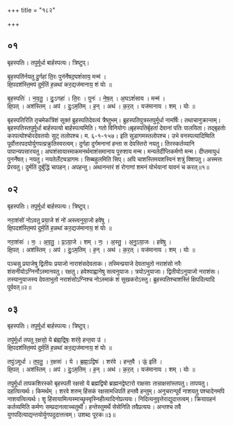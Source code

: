 +++
title = "१८२"

+++


## ०१
बृहस्पतिः। तपुर्मूर्धा बार्हस्पत्यः। त्रिष्टुप्।

बृह॒स्पति॑र्नयतु दु॒र्गहा॑ ति॒रः पुन॑र्नेषद॒घशं॑साय॒ मन्म॑ ।  
क्षि॒पदश॑स्ति॒मप॑ दुर्म॒तिं ह॒न्नथा॑ कर॒द्यज॑मानाय॒ शं योः ॥

बृह॒स्पतिः॑ । न॒य॒तु॒ । दुः॒ऽगहा॑ । ति॒रः । पुनः॑ । ने॒ष॒त् । अ॒घऽशं॑साय । मन्म॑ ।  
क्षि॒पत् । अश॑स्तिम् । अप॑ । दुः॒ऽम॒तिम् । ह॒न् । अथ॑ । क॒र॒त् । यज॑मानाय । शम् । योः ॥

बृहस्पतिरिति तृचमेकत्रिंशं सूक्तं ब्रुहस्पतिदेवत्यं त्रैष्तुभम्। ब्रुहस्पतिपुत्रस्तपुर्मूर्धा नामर्षिः। तथाचानुक्रान्तम्। बृहस्पतिस्तपुर्मूर्धा बार्हस्पत्यो बार्हस्पत्यमिति। गतो विनियोगः॥बृहस्पतिर्बृहतां देवानां पतिः पालयिता। तद्बृहतोः करपत्योश्चोरदेवतयोः सुट् तलोपश्च। म. ६-१-१५७। इति सुडागमस्तलोपश्च। उभे वनस्पत्यादिष्विति पूर्वोत्तरपदयोर्युगपत्प्रक्रुतिस्वरत्वम्। दुर्गहा दुर्गमनानां हन्ता स देवस्तिरो नयतु। तिरस्कर्तव्यानि पापान्यपसारयतु। अघशंसायास्माकमनर्थमाशंसमानाय पुरुशाय मन्म। मन्यतेर्दीप्तिकर्मणो मन्म। दीप्तमायुधं पुनर्नेषत्। नयतु। नयतेर्लेट्यडागमः। सिब्बहुलमिति सिप्। अपि चाशस्तिमयशस्विनं शत्रुं क्शिपतु। अस्मत्तः प्रेरयतु। दुर्मतिं दुर्बुद्धिं चापहन्। अपहन्तु। अथानन्तरं शं रोगाणां शमनं योर्भयानां यावनं च करत्॥१॥

## ०२
बृहस्पतिः। तपुर्मूर्धा बार्हस्पत्यः। त्रिष्टुप्।

नरा॒शंसो॑ नोऽवतु प्रया॒जे शं नो॑ अस्त्वनुया॒जो हवे॑षु ।  
क्षि॒पदश॑स्ति॒मप॑ दुर्म॒तिं ह॒न्नथा॑ कर॒द्यज॑मानाय॒ शं योः ॥

नरा॒शंसः॑ । नः॒ । अ॒व॒तु॒ । प्र॒ऽया॒जे । शम् । नः॒ । अ॒स्तु॒ । अ॒नु॒ऽया॒जः । हवे॑षु ।  
क्षि॒पत् । अश॑स्तिम् । अप॑ । दुः॒ऽम॒तिम् । ह॒न् । अथ॑ । क॒र॒त् । यज॑मानाय । शम् । योः ॥

पञ्चसु प्रयाजेषु द्वितीयः प्रयाजो नाराशंसदेवताकः। तस्मिन्प्रयाजे देवताभुतो नराशंसो नरैः शंसनीयोऽग्निर्नोऽस्मानवतु। रक्षतु। हवेश्वाह्वानेषु सत्वनुयाजः। त्रयोऽनुयाजाः। द्वितीयोऽनुयाजो नराशंसः। तस्यानुयाजस्य देवताभुतो नराशंसोऽग्निश्च नोऽस्माकं शं सुखकरोऽस्तु। ब्रुहस्पतिश्चाशस्तिं क्षिपदित्यादि पूर्ववत्॥२॥

## ०३
बृहस्पतिः। तपुर्मूर्धा बार्हस्पत्यः। त्रिष्टुप्।

तपु॑र्मूर्धा तपतु र॒क्षसो॒ ये ब्र॑ह्म॒द्विषः॒ शर॑वे॒ हन्त॒वा उ॑ ।  
क्षि॒पदश॑स्ति॒मप॑ दुर्म॒तिं ह॒न्नथा॑ कर॒द्यज॑मानाय॒ शं योः ॥

तपुः॑ऽमूर्धा । त॒प॒तु॒ । र॒क्षसः॑ । ये । ब्र॒ह्म॒ऽद्विषः॑ । शर॑वे । हन्त॒वै । ऊं॒ इति॑ ।  
क्षि॒पत् । अश॑स्तिम् । अप॑ । दुः॒ऽम॒तिम् । ह॒न् । अथ॑ । क॒र॒त् । यज॑मानाय । शम् । योः ॥

तपुर्मूर्धा तापकशिरस्को बृहस्पती रक्षसो ये ब्रह्मद्विषो ब्राह्मनद्वेष्टारो राक्षसाः तान्राक्षसांस्तपतु। तापयतु। दहत्वित्यर्थः। किमर्थम् । शरवे शरुम् हिंसकं रक्षसामधिपतिं हन्तवै हन्तुम्। अनुचरान्पूर्वं नाशयतु पश्चादेनमपि नाशयत्वित्यर्थः। शॄ हिंसायामित्यस्माच्छॄस्वृस्निहीत्यादिनोप्रत्ययः। निदित्यनुवृत्तेराद्युदात्तत्वम्। क्रियाग्रहनं कर्तव्यमिति कर्मणः सम्प्रदानत्वाच्चतुर्थी। हन्तेस्तुमर्थे सेसेनिति तवैप्रत्ययः। अन्तश्च तवै युगपदित्याद्यन्तयोर्युगपदुदात्तत्वम्। उशब्दः पूरकः॥३॥